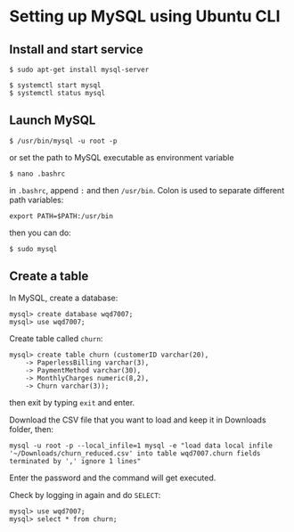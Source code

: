 # Setting up MySQL using Ubuntu CLI

## Install and start service
```
$ sudo apt-get install mysql-server
```

```
$ systemctl start mysql
$ systemctl status mysql
```

## Launch MySQL

```
$ /usr/bin/mysql -u root -p
```

or set the path to MySQL executable as environment variable
```
$ nano .bashrc
```
in `.bashrc`, append `:` and then `/usr/bin`. Colon is used to separate different path variables:
```
export PATH=$PATH:/usr/bin
```
then you can do:
```
$ sudo mysql
```

## Create a table
In MySQL, create a database:
```
mysql> create database wqd7007;
mysql> use wqd7007;
```
Create table called `churn`:
```
mysql> create table churn (customerID varchar(20),
    -> PaperlessBilling varchar(3),
    -> PaymentMethod varchar(30),
    -> MonthlyCharges numeric(8,2),
    -> Churn varchar(3));
```
then exit by typing `exit` and enter.

Download the CSV file that you want to load and keep it in Downloads folder, then:
```
mysql -u root -p --local_infile=1 mysql -e "load data local infile '~/Downloads/churn_reduced.csv' into table wqd7007.churn fields terminated by ',' ignore 1 lines"
```
Enter the password and the command will get executed.

Check by logging in again and do `SELECT`:
```
mysql> use wqd7007;
mysql> select * from churn;
```

